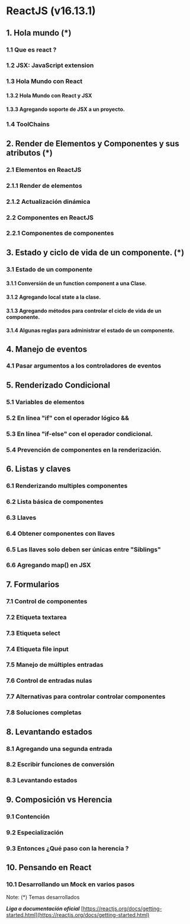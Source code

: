 ﻿

# ReactJS (v16.13.1)
## 1. Hola mundo (*)
### 1.1 Que es react ? 
### 1.2 JSX: JavaScript extension
### 1.3 Hola Mundo con React
#### 1.3.2 Hola Mundo con React y JSX
#### 1.3.3 Agregando soporte de JSX a un proyecto.
### 1.4 ToolChains
## 2. Render de Elementos y Componentes y sus atributos (*)
### 2.1 Elementos en ReactJS
### 2.1.1 Render de elementos
### 2.1.2 Actualización dinámica
### 2.2 Componentes en ReactJS
### 2.2.1 Componentes de componentes

## 3. Estado y ciclo de vida de un componente. (*)
### 3.1 Estado de un componente
#### 3.1.1 Conversión de un function component a una Clase.
#### 3.1.2 Agregando local state a la clase.
#### 3.1.3 Agregando métodos para controlar el ciclo de vida de un componente.
#### 3.1.4 Algunas reglas para administrar el estado de un componente.

## 4. Manejo de eventos
### 4.1 Pasar argumentos a los controladores de eventos
## 5. Renderizado Condicional
### 5.1 Variables de elementos
### 5.2 En línea "if" con el operador lógico &&
### 5.3 En línea "if-else" con el operador condicional.
### 5.4 Prevención de componentes en la renderización.
## 6. Listas y claves
### 6.1 Renderizando multiples componentes
### 6.2 Lista básica de componentes
### 6.3 Llaves
### 6.4 Obtener componentes con llaves
### 6.5 Las llaves solo deben ser únicas entre "Siblings"
### 6.6 Agregando map() en JSX
## 7. Formularios
### 7.1 Control de componentes
### 7.2 Etiqueta textarea
### 7.3 Etiqueta select
### 7.4 Etiqueta file input
### 7.5 Manejo de múltiples entradas
### 7.6 Control de entradas nulas
### 7.7 Alternativas para controlar controlar componentes
### 7.8 Soluciones completas
## 8. Levantando estados
### 8.1 Agregando una segunda entrada
### 8.2 Escribir funciones de conversión
### 8.3 Levantando estados
## 9. Composición vs Herencia
### 9.1 Contención
### 9.2 Especialización
### 9.3 Entonces ¿Qué paso con la herencia ?
## 10. Pensando en React
### 10.1 Desarrollando un Mock en varios pasos

Note: (*) Temas desarrollados

***Liga a documentación oficial***
[https://reactjs.org/docs/getting-started.html](https://reactjs.org/docs/getting-started.html)

